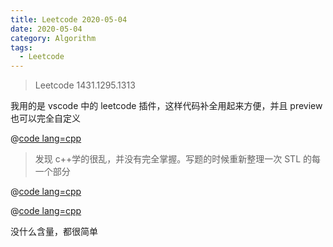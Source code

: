 ```yaml
---
title: Leetcode 2020-05-04
date: 2020-05-04
category: Algorithm
tags:
  - Leetcode
---
```


>Leetcode 1431.1295.1313
<!-- more -->

我用的是 vscode 中的 leetcode 插件，这样代码补全用起来方便，并且 preview 也可以完全自定义

@[code lang=cpp](@/code/leetcode/1431.拥有最多糖果的孩子.cpp/)

>发现 c++学的很乱，并没有完全掌握。写题的时候重新整理一次 STL 的每一个部分

@[code lang=cpp](@/code/leetcode/1295.统计位数为偶数的数字.cpp/)

@[code lang=cpp](@/code/leetcode/1313.解压缩编码列表.cpp/)

没什么含量，都很简单
